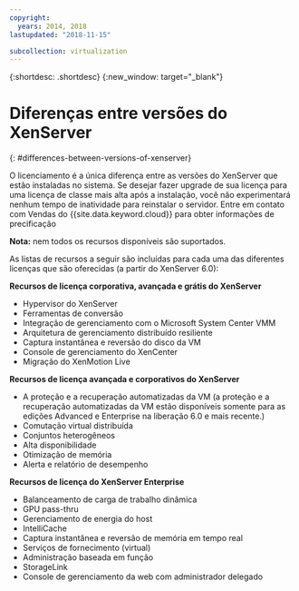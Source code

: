 ```yaml
---
copyright:
  years: 2014, 2018
lastupdated: "2018-11-15"

subcollection: virtualization
---
```

{:shortdesc: .shortdesc}
{:new_window: target="_blank"}

# Diferenças entre versões do XenServer
{: #differences-between-versions-of-xenserver}

O licenciamento é a única diferença entre as versões do XenServer que estão instaladas no sistema. Se desejar fazer upgrade de sua licença para uma licença de classe mais alta após a instalação, você não experimentará nenhum tempo de inatividade para reinstalar o servidor. Entre em contato com Vendas do {{site.data.keyword.cloud}} para obter informações de precificação

**Nota:** nem todos os recursos disponíveis são suportados.

As listas de recursos a seguir são incluídas para cada uma das diferentes licenças que são oferecidas (a partir do XenServer 6.0):

**Recursos de licença corporativa, avançada e grátis do XenServer**

- Hypervisor do XenServer
- Ferramentas de conversão       
- Integração de gerenciamento com o Microsoft System Center VMM       
- Arquitetura de gerenciamento distribuído resiliente       
- Captura instantânea e reversão do disco da VM       
- Console de gerenciamento do XenCenter       
- Migração do XenMotion Live   

**Recursos de licença avançada e corporativos do XenServer**

- A proteção e a recuperação automatizadas da VM (a proteção e a recuperação automatizadas da VM estão disponíveis somente para as edições Advanced e Enterprise na liberação 6.0 e mais recente.)
- Comutação virtual distribuída
- Conjuntos heterogêneos
- Alta disponibilidade
- Otimização de memória
- Alerta e relatório de desempenho  

**Recursos de licença do XenServer Enterprise**

- Balanceamento de carga de trabalho dinâmica       
- GPU pass-thru       
- Gerenciamento de energia do host       
- IntelliCache         
- Captura instantânea e reversão de memória em tempo real       
- Serviços de fornecimento (virtual)       
- Administração baseada em função
- StorageLink
- Console de gerenciamento da web com administrador delegado
